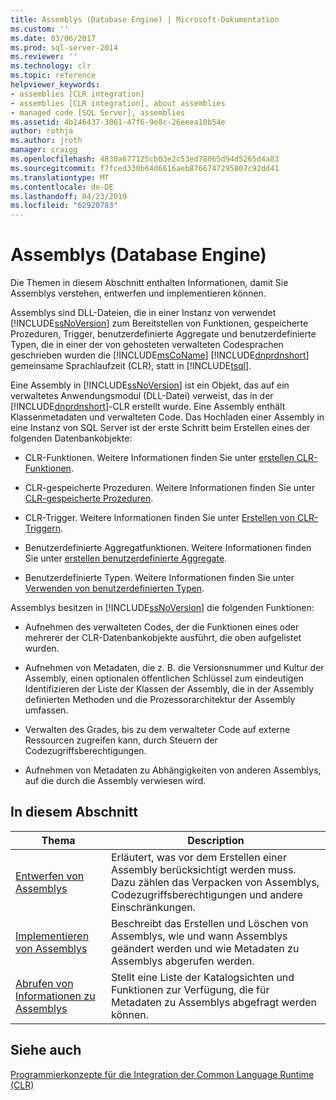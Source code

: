 ```yaml
---
title: Assemblys (Database Engine) | Microsoft-Dokumentation
ms.custom: ''
ms.date: 03/06/2017
ms.prod: sql-server-2014
ms.reviewer: ''
ms.technology: clr
ms.topic: reference
helpviewer_keywords:
- assemblies [CLR integration]
- assemblies [CLR integration], about assemblies
- managed code [SQL Server], assemblies
ms.assetid: 4b146437-3061-47f6-9e8c-26eeea10b54e
author: rothja
ms.author: jroth
manager: craigg
ms.openlocfilehash: 4830a677125cb03e2c53ed78065d94d5265d4a83
ms.sourcegitcommit: f7fced330b64d6616aeb8766747295807c92dd41
ms.translationtype: MT
ms.contentlocale: de-DE
ms.lasthandoff: 04/23/2019
ms.locfileid: "62920783"
---
```

# <a name="assemblies-database-engine"></a>Assemblys (Database Engine)
  Die Themen in diesem Abschnitt enthalten Informationen, damit Sie Assemblys verstehen, entwerfen und implementieren können.  
  
 Assemblys sind DLL-Dateien, die in einer Instanz von verwendet [!INCLUDE[ssNoVersion](../../../includes/ssnoversion-md.md)] zum Bereitstellen von Funktionen, gespeicherte Prozeduren, Trigger, benutzerdefinierte Aggregate und benutzerdefinierte Typen, die in einer der von gehosteten verwalteten Codesprachen geschrieben wurden die [!INCLUDE[msCoName](../../../includes/msconame-md.md)] [!INCLUDE[dnprdnshort](../../../includes/dnprdnshort-md.md)] gemeinsame Sprachlaufzeit (CLR), statt in [!INCLUDE[tsql](../../../includes/tsql-md.md)].  
  
 Eine Assembly in [!INCLUDE[ssNoVersion](../../../includes/ssnoversion-md.md)] ist ein Objekt, das auf ein verwaltetes Anwendungsmodul (DLL-Datei) verweist, das in der [!INCLUDE[dnprdnshort](../../../includes/dnprdnshort-md.md)]-CLR erstellt wurde. Eine Assembly enthält Klassenmetadaten und verwalteten Code. Das Hochladen einer Assembly in eine Instanz von SQL Server ist der erste Schritt beim Erstellen eines der folgenden Datenbankobjekte:  
  
-   CLR-Funktionen. Weitere Informationen finden Sie unter [erstellen CLR-Funktionen](../user-defined-functions/create-clr-functions.md).  
  
-   CLR-gespeicherte Prozeduren. Weitere Informationen finden Sie unter [CLR-gespeicherte Prozeduren](../../database-engine/dev-guide/clr-stored-procedures.md).  
  
-   CLR-Trigger. Weitere Informationen finden Sie unter [Erstellen von CLR-Triggern](../triggers/create-clr-triggers.md).  
  
-   Benutzerdefinierte Aggregatfunktionen. Weitere Informationen finden Sie unter [erstellen benutzerdefinierte Aggregate](../user-defined-functions/create-user-defined-aggregates.md).  
  
-   Benutzerdefinierte Typen. Weitere Informationen finden Sie unter [Verwenden von benutzerdefinierten Typen](../native-client/features/using-user-defined-types.md).  
  
 Assemblys besitzen in [!INCLUDE[ssNoVersion](../../../includes/ssnoversion-md.md)] die folgenden Funktionen:  
  
-   Aufnehmen des verwalteten Codes, der die Funktionen eines oder mehrerer der CLR-Datenbankobjekte ausführt, die oben aufgelistet wurden.  
  
-   Aufnehmen von Metadaten, die z. B. die Versionsnummer und Kultur der Assembly, einen optionalen öffentlichen Schlüssel zum eindeutigen Identifizieren der Liste der Klassen der Assembly, die in der Assembly definierten Methoden und die Prozessorarchitektur der Assembly umfassen.  
  
-   Verwalten des Grades, bis zu dem verwalteter Code auf externe Ressourcen zugreifen kann, durch Steuern der Codezugriffsberechtigungen.  
  
-   Aufnehmen von Metadaten zu Abhängigkeiten von anderen Assemblys, auf die durch die Assembly verwiesen wird.  
  
## <a name="in-this-section"></a>In diesem Abschnitt  
  
|Thema|Description|  
|-----------|-----------------|  
|[Entwerfen von Assemblys](assemblies-designing.md)|Erläutert, was vor dem Erstellen einer Assembly berücksichtigt werden muss. Dazu zählen das Verpacken von Assemblys, Codezugriffsberechtigungen und andere Einschränkungen.|  
|[Implementieren von Assemblys](assemblies-implementing.md)|Beschreibt das Erstellen und Löschen von Assemblys, wie und wann Assemblys geändert werden und wie Metadaten zu Assemblys abgerufen werden.|  
|[Abrufen von Informationen zu Assemblys](assemblies-getting-information.md)|Stellt eine Liste der Katalogsichten und Funktionen zur Verfügung, die für Metadaten zu Assemblys abgefragt werden können.|  
  
## <a name="see-also"></a>Siehe auch  
 [Programmierkonzepte für die Integration der Common Language Runtime &#40;CLR&#41;](common-language-runtime-clr-integration-programming-concepts.md)  
  
  
